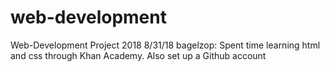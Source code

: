# web-development
Web-Development Project 2018
8/31/18 bagelzop: Spent time learning html and css through Khan Academy. Also set up a Github account
